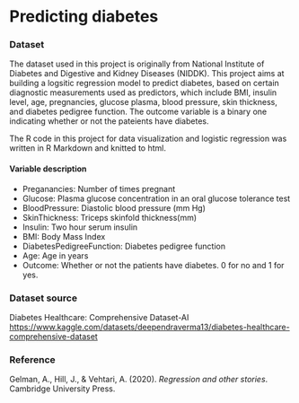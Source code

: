 # Predicting diabetes
### Dataset
The dataset used in this project is originally from National Institute of Diabetes and Digestive and Kidney Diseases (NIDDK). This project aims at building a logsitic regression model to predict diabetes, based on certain diagnostic measurements used as predictors, which include BMI, insulin level, age, pregnancies, glucose plasma, blood pressure, skin thickness, and diabetes pedigree function. The outcome variable is a binary one indicating whether or not the pateients have diabetes.

The R code in this project for data visualization and logistic regression was written in R Markdown and knitted to html.
#### Variable description
* Preganancies: Number of times pregnant
* Glucose: Plasma glucose concentration in an oral glucose tolerance test
* BloodPressure: Diastolic blood pressure (mm Hg)
* SkinThickness: Triceps skinfold thickness(mm)
* Insulin: Two hour serum insulin
* BMI: Body Mass Index
* DiabetesPedigreeFunction: Diabetes pedigree function
* Age: Age in years
* Outcome: Whether or not the patients have diabetes. 0 for no and 1 for yes. 
### Dataset source
Diabetes Healthcare: Comprehensive Dataset-AI https://www.kaggle.com/datasets/deependraverma13/diabetes-healthcare-comprehensive-dataset 
### Reference
Gelman, A., Hill, J., & Vehtari, A. (2020). *Regression and other stories*. Cambridge University Press.
